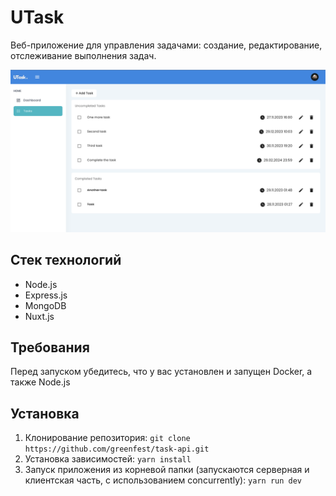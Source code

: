 # UTask
Веб-приложение для управления задачами: создание, редактирование, отслеживание выполнения задач.

![Screenshot](Screenshot-UTask.png)

## Стек технологий
* Node.js
* Express.js
* MongoDB
* Nuxt.js

## Требования
Перед запуском убедитесь, что у вас установлен и запущен Docker, а также Node.js

## Установка
1. Клонирование репозитория:
```git clone https://github.com/greenfest/task-api.git```
2. Установка зависимостей:
```yarn install```
3. Запуск приложения из корневой папки (запускаются серверная и клиентская часть, с использованием concurrently):
```yarn run dev```